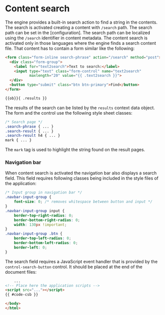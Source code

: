 <!-- ======================================================================
--- Search engine
title:          Content search
keywords:       content, search
description:    Content search in md-site-engine.
--- Menu system
order:          60
text:           Content search
hidden:         false
umbel:          false
--- Page properties
id:             
document:       
layout:         layout-2-left
$-left:         #side-menu
searchable:     true
--- Side menu
side-menu-root:     /documentation
side-menu-header:   Documentation
side-menu-top:      Introduction
side-menu-depth:    2
======================================================================= -->

# Content search

The engine provides a built-in search action to find a string in the contents.
The search is activated creating a content with `/search` path. The search path
can be set in the [configuration]. The search path can be localized using the
`/search` identifier in content metadata. The content search is activated only
in those languages where the engine finds a search content file. That content
has to contain a form similar like the following:

```html
<form class="form-inline search-phrase" action="/search" method="post">
  <div class="form-group">
    <label for="text2search">Text to search:</label>
    <input type="text" class="form-control" name="text2search"
           maxlength="20" value="{{ .text2search }}">
  </div>
  <button type="submit" class="btn btn-primary">Find</button>
</form>

{{ob}}{ .results }}
```
The results of the search can be listed by the `results` context data object.
The form and the control use the following style sheet classes:

```css
/* Search page */
.search-phrase { ... }
.search-result { ... }
.search-result h4 { ... }
mark { ... }
```

The `mark` tag is used to highlight the string found on the result pages.

### Navigation bar

When content search is activated the navigation bar also displays a search field.
This field requires following classes being included in the style files of the
application:

```css
/* Input group in navigation bar */
.navbar-input-group {
    font-size: 0; /* removes whitespace between button and input */
}
.navbar-input-group input {
    border-top-right-radius: 0;
    border-bottom-right-radius: 0;
    width: 130px !important;
}
.navbar-input-group .btn {
    border-top-left-radius: 0;
    border-bottom-left-radius: 0;
    border-left: 0;
}
```

The search field requires a JavaScript event handler that is provided by the
`control-search-button` control. It should be placed at the end of the document
files:

```html
    ...
<!-- Place here the application scripts -->
<script src="..."></script>
{{ #code-csb }}

</body>
</html>
```
